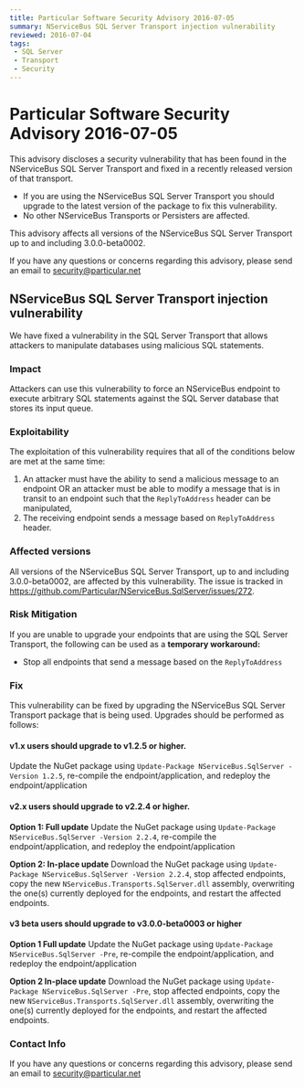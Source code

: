 ```yaml
---
title: Particular Software Security Advisory 2016-07-05
summary: NServiceBus SQL Server Transport injection vulnerability
reviewed: 2016-07-04
tags:
 - SQL Server
 - Transport
 - Security
---
```


# Particular Software Security Advisory 2016-07-05

This advisory discloses a security vulnerability that has been found in the NServiceBus SQL Server Transport and fixed in a recently released version of that transport.
* If you are using the NServiceBus SQL Server Transport you should upgrade to the latest version of the package to fix this vulnerability.
* No other NServiceBus Transports or Persisters are affected.

This advisory affects all versions of the NServiceBus SQL Server Transport up to and including 3.0.0-beta0002.

If you have any questions or concerns regarding this advisory, please send an email to security@particular.net

## NServiceBus SQL Server Transport injection vulnerability

We have fixed a vulnerability in the SQL Server Transport that allows attackers to manipulate databases using malicious SQL statements.

### Impact

Attackers can use this vulnerability to force an NServiceBus endpoint to execute arbitrary SQL statements against the SQL Server database that stores its input queue.

### Exploitability

The exploitation of this vulnerability requires that all of the conditions below are met at the same time:
 1. An attacker must have the ability to send a malicious message to an endpoint OR an attacker must be able to modify a message that is in transit to an endpoint such that the `ReplyToAddress` header can be manipulated,
 1. The receiving endpoint sends a message based on `ReplyToAddress` header.

### Affected versions

All versions of the NServiceBus SQL Server Transport, up to and including 3.0.0-beta0002, are affected by this vulnerability. The issue is tracked in https://github.com/Particular/NServiceBus.SqlServer/issues/272.

### Risk Mitigation

If you are unable to upgrade your endpoints that are using the SQL Server Transport, the following can be used as a **temporary workaround:**

* Stop all endpoints that send a message based on the `ReplyToAddress`

### Fix

This vulnerability can be fixed by upgrading the NServiceBus SQL Server Transport package that is being used. Upgrades should be performed as follows:

#### v1.x users should upgrade to v1.2.5 or higher.

Update the NuGet package using `Update-Package NServiceBus.SqlServer -Version 1.2.5`, re-compile the endpoint/application, and redeploy the endpoint/application

#### v2.x users should upgrade to v2.2.4 or higher.

**Option 1: Full update**
Update the NuGet package using `Update-Package NServiceBus.SqlServer -Version 2.2.4`, re-compile the endpoint/application, and redeploy the endpoint/application

**Option 2: In-place update**
Download the NuGet package using `Update-Package NServiceBus.SqlServer -Version 2.2.4`, stop affected endpoints, copy the new `NServiceBus.Transports.SqlServer.dll` assembly, overwriting the one(s) currently deployed for the endpoints, and restart the affected endpoints.

#### v3 beta users should upgrade to v3.0.0-beta0003 or higher

**Option 1 Full update**
Update the NuGet package using `Update-Package NServiceBus.SqlServer -Pre`, re-compile the endpoint/application, and redeploy the endpoint/application

**Option 2  In-place update**
Download the NuGet package using `Update-Package NServiceBus.SqlServer -Pre`, stop affected endpoints, copy the new `NServiceBus.Transports.SqlServer.dll` assembly, overwriting the one(s) currently deployed for the endpoints, and restart the affected endpoints.

### Contact Info
If you have any questions or concerns regarding this advisory, please send an email to security@particular.net